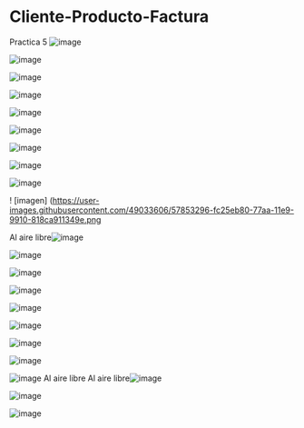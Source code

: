 # Cliente-Producto-Factura
Practica 5
![image](https://user-images.githubusercontent.com/49033606/57854165-1f519a80-77ad-11e9-9a8f-7a556eab2eb5.png)

![image](https://user-images.githubusercontent.com/49033606/57852820-d1876300-77a9-11e9-8c9b-9529123e2a06.png)

![image](https://user-images.githubusercontent.com/49033606/57852871-ec59d780-77a9-11e9-97e8-f1cbea6914fb.png)

![image](https://user-images.githubusercontent.com/49033606/57852922-0eebf080-77aa-11e9-8317-53a90b878b60.png)

![image](https://user-images.githubusercontent.com/49033606/57852972-2dea8280-77aa-11e9-902d-031661d81b6d.png)

![image](https://user-images.githubusercontent.com/49033606/57853011-4c507e00-77aa-11e9-9f35-02044c833785.png)

![image](https://user-images.githubusercontent.com/49033606/57853081-72761e00-77aa-11e9-88e8-d7b03bc9b317.png)

![image](https://user-images.githubusercontent.com/49033606/57853197-b8cb7d00-77aa-11e9-84bc-3a1e659a7a91.png)

![image](https://user-images.githubusercontent.com/49033606/57853247-de588680-77aa-11e9-85cd-af0276a92ced.png)

! [imagen] (https://user-images.githubusercontent.com/49033606/57853296-fc25eb80-77aa-11e9-9910-818ca911349e.png

Al aire libre![image](https://user-images.githubusercontent.com/49033606/57853407-4e670c80-77ab-11e9-84c5-37169b0b73ca.png)

![image](https://user-images.githubusercontent.com/49033606/57853482-82dac880-77ab-11e9-8868-057e0ec0d4a1.png)

![image](https://user-images.githubusercontent.com/49033606/57853532-9c7c1000-77ab-11e9-8052-f2b109a38452.png)

![image](https://user-images.githubusercontent.com/49033606/57853575-ba497500-77ab-11e9-8a89-5ff2727bb447.png)

![image](https://user-images.githubusercontent.com/49033606/57853616-d2b98f80-77ab-11e9-9b12-37a29a7dd424.png)

![image](https://user-images.githubusercontent.com/49033606/57853672-f381e500-77ab-11e9-8335-fbf7f9900550.png)

![image](https://user-images.githubusercontent.com/49033606/57853722-16ac9480-77ac-11e9-8e7c-eb7efa9c25de.png)

![image](https://user-images.githubusercontent.com/49033606/57853773-393ead80-77ac-11e9-9104-85ed4d416bb1.png)

![image](https://user-images.githubusercontent.com/49033606/57853799-52475e80-77ac-11e9-9c40-ee5898c2cfbb.png)
Al aire libre
Al aire libre![image](https://user-images.githubusercontent.com/49033606/57853845-6ab77900-77ac-11e9-98f3-14fae8e0ddc2.png)

![image](https://user-images.githubusercontent.com/49033606/57853913-8fabec00-77ac-11e9-8429-fb70c32077be.png)

![image](https://user-images.githubusercontent.com/49033606/57853989-b79b4f80-77ac-11e9-9b51-d3537ab6b8c2.png)
